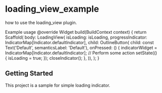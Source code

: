 # loading_view_example
 how to use the loading_view plugin.

Example usage
@override
  Widget build(BuildContext context) {
    return Scaffold(
      body: LoadingView(
          isLoading: isLoading,
          progressIndicator: IndicatorMap[Indicator.defaultIndicator],
          child: OutlineButton(
                                 child: const Text('Default', semanticsLabel: 'Default'),
                                 onPressed: () {
                                   indicatorWidget = IndicatorMap[Indicator.defaultIndicator];
                                   // Perform some action
                                   setState(() {
                                     isLoading = true;
                                   });
                                   closeIndicator();
                                 },
                               )),
    );
  }

## Getting Started

This project is a sample for simple loading indicator.

